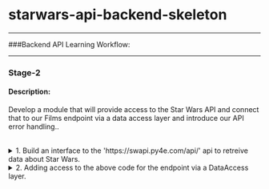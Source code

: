 
# starwars-api-backend-skeleton

---

###Backend API Learning Workflow:

---
### **Stage-2** 

#### Description: 
Develop a module that will provide access to the Star Wars API and connect that to our Films endpoint via a data access layer and introduce our API error handling..
<br/><br/>
<details>
<summary>1. Build an interface to the 'https://swapi.py4e.com/api/' api to retreive data about Star Wars.</summary>

   For this module we shall build a class, a star wars object that provides us access to an external source of Star Wars data.
   <br/><br/>
   Copy the code below into the starwars.py file.

   ```python
      # -*- coding: utf-8 -*-


    # ------------------------------------------------
    #    External imports
    # ------------------------------------------------
    
    import asyncio
    import aiohttp
    import requests
    
    # ------------------------------------------------
    #    Python Imports
    # ------------------------------------------------
    
    # ------------------------------------------------
    #     local Imports
    # ------------------------------------------------
    from errors.v1.handlers import DataAccessError
    
    # ------------------------------------------------
    #    Script Wide Variables
    # ------------------------------------------------
    URL = 'https://swapi.py4e.com/api/'
    
    
    # ------------------------------------------------
    #          CLASSES START HERE
    # ------------------------------------------------
    
    
    class StarWars(object):
        """
            Star Wars object
            Facilitates Async Calls to the swapi api for retrieval of star wars data.
            All methods are static helper functions with the exception of request_data.
            The request_data function is used to retrieve star wars data and called via api
            StarWars class object instance.
        """
    
        def __init__(self, **kwargs):
    
            # Variables used for each instance of the class.
            self.swars_data = []
   ```
   
   Above you can see that we have a class called StarWars and an __init__ method. This method is used to 
   add any variables to all new star wars objects.
    <br/><br/>
   Here you can see that we set the object variable swars_data to an empty list. We will see how this is used later.

   <br/><br/>
   
   Look at the 'External Imports' near the top of the page.

   ```python
    import asyncio
    import aiohttp
    import requests
   ```

In this module we shall use two types of methods to send requests. Let's look at them in order of least complexity.
<br/><br/>
   1. A synchronous request via the third import in the list - the package requests.
   <br/><br/>
   requests is a well known python package that handles requests to any reachable service.
   When your code makes a synchronous request it does not return until it receives the response blocking any further processing, i.e. you have to wait for the response before continuing.
   <br/><br/>
   We will use this kind of request when we require a single record from the Star Wars API.
   <br/><br/>
   
   ####A synchronous Request
    
   ![](images/syncio-requests.drawio.png)
   
  <br/>

2. Asynchronous requests via the packages asyncio and aiohttp.
      <br/><br/>
      We use asyncio along with aiohttp to create a set of input output tasks, i.e. in this case calls to the Star Wars APi and handle the responses via a function assigned to each call. 
      This is not the same as a promise in Javascript. We'll get to the details of how this works when we include the code shortly. In the meantime have a look at the following diagram to get a feel for we're going to do.
      <br/><br/>
      ####An asynchronous Request
      
      ![](images//async-request.drawio.png)
       <br/><br/>
      As you can see from the diagram above, using an asyncio client session and aiohttp there is a connection pool that
      enables multiple requests to be sent simultaneously in any order to our Star Wars API.
      <br/><br/>
      Each call/task is configured with a handler/method a url for the actual address of the call and any arguments we 
      wish to send with the call. 
      <br/><br/>
      When we have added all our calls to the call list we then run the asyncio module and call asyncio gather with the calls
      list as a parameter. asyncio.gather will fire off all the calls which in turn call the handler/method that makes
      the calls. In that method handler, as we shall see in the code we use an 'await' keyword on the request. This tells the handler to
      stop processing the code in the handler at that point and allow the other code outside of it to be processed, which in this case means
      that the same method handler can be called again for the other requests. Each time releasing after the 'await'.
      <br/><br/>
      When each request receives a response, the asyncio knows to go back to the point in the code directly after the await. This happens for each and every call.
      <br/><br/>
      Now let's look at the code for both the synchronous and asynchronous calls made above.
      <br/><br/>
   
    ```python
        async def fetch_json(self, session: aiohttp.ClientSession(), url: str, **kwargs):
                  """
                     Async function to make multiple api calls and fetch json data for each call
                     Adding the data when received to the self.swars_data list
                  """
                  print(f"Requesting {url}")
                  resp = await session.request('GET', url=url, **kwargs)
                  if resp.status == 200:
                      data = await resp.json(content_type=None)
                      print(f"Received data for {url}")
                      # Put the results data on the end of the list
                      self.swars_data.extend(data['results'])
                  else:
                      error = f"url {url}"
                      raise DataAccessError(message=error, status_code=resp.status)
   
        async def api_query(self, urls, **kwargs):
                  """
                     Set up an async task for each url in urls and call the urls asynchronously.
                     Asyncio sets up a client connection to handle all the calls to the swapi api.
                     Calls fetch_json after each task/url call gets a response
                  """
                  # Single client session for all the api calls. We use an open HTTP connection for simplicity here. The
                  # data is open source...
                  client = aiohttp.ClientSession(connector=aiohttp.TCPConnector(ssl=False))

                  async with client as session:
                      # Create fetch tasks from the urls
                      tasks = []

                      for url in urls:
                          tasks.append(self.fetch_json(session=session, url=url, **kwargs))

                      # waits for asyncio.gather() to be completed, required because we want to sort when all data has arrived
                      await asyncio.gather(*tasks, return_exceptions=True)
                      # This has no effect - because we are using a with statement that will automatically close the session
                      # await session.close() 

        def request_data_async(self, query, batch_size=None, max_items=None):
            """
                This method formats n number of urls with the parameter 'query'

            param: query - the api query parameter i.e. films or people
            param: max_items: The maximum number of items to fetch
            params: batch_size: The maximum items returned across all batches/api calls
            """
            # Create the initial url
            urls = []
            urls_append = urls.append

            if max_items and batch_size and max_items > batch_size:
                for i in range(1, round(max_items / batch_size) + 1):
                    urls_append(f"{URL}{query}/?page={i}")
            else:
                urls.append(f"{URL}{query}/")

            # Call the api query function
            asyncio.run(self.api_query(urls)) 

        def request_data_sync(self, query):
            """
                Request and wait for our data to return
                In this method we are using the requests package to make a simple synchronous API call
                The code is blocked until the response is received.
            :param query: Contains query parameters for the request
            :return:
            """
            status = ""

            try:
                # Format the url from the main swapi url plus the query/queries
                url = f"{URL}{query}/"
                # make the request
                r = requests.get(url=url)
                # Raise the status to make sure it was successful. If it is not the below exception will occur
                status = r.status_code
                r.raise_for_status()

                # We have success - let's return the data
                # extracting data in json format
                self.swars_data = r.json()

            except requests.ConnectionError as e:
                msg = "OOPS!! Connection Error. Make sure you are connected to a live Internet connection."
                raise DataAccessError(message=msg, status_code=status)
            except requests.Timeout as e:
                msg = "OOPS!! Timeout Error"
                raise DataAccessError(message=msg, status_code=status)
            except requests.HTTPError as e:
                if status == 404:
                    msg = "Not Found"
                elif status == 400:
                    msg = "Bad Request"
                elif status == 500:
                    msg = "Server Error on the Star Wars Api"
                else:
                    msg = "Opps Something went wrong!!"
                raise DataAccessError(message=msg, status_code=status)
            except KeyboardInterrupt:
                msg = "Someone closed the program"
                raise DataAccessError(message=msg, status_code=status)
   ```
   
    <br/>
   Let's walk through the code and map it to the images above.
   <br/><br/>

   1. First let's look at the synchronous method.
   
      ```python
      def request_data_sync(self, query):
      ```

      This is perfectly straight forward. We simply pass in a query parameter such as 'films/1', which tells us we want to 
      retrieve data for the film with ID 1. 
      <br/>
      Next we append this to the Star Wars API url, then make the request using requests. When the response returns we check the status. 
      If it is a 200 (all good), we take the json response data from the response object and assign it to our swars_data variable we declared in the class __init__ method. This
      <br/><br/>
      If it is not ok we raise an exception. The exception message depends on the status. The exception being raised for all errors is the
      a DataAccessError. We'll get to our error handling shortly. For now, it is enough to know that errors/exceptions are being 
      handled.
   <br/><br/>
   
   2. Let's now explore the more complex asynchronous method.
      
    ```python
    def request_data_async(self, query, batch_size=None, max_items=None):
    ```
    As you can see we pass in three parameters.
    <br/><br/>
    * The query parameter
    * A batch_size parameter - this tells us how many items we would like the Star Wars API to return in a single call.
    * A max_items parameter - this tells us how many items in total across all calls we wish to retrieve.
   
    <br/><br/>

    This method builds n urls. Both batch_size and max_items are optional. If they have no value a single url is created by appending the Star Wars url with the query.
    Otherewise, a series of urls is created, according to the max_items being divided by the batch_size parameter. For each of these urls we not only append the query but also an extra
    query parameter called page, which equates to a number starting at 1 and ending in n+1. 

    <br/><br/>
    Once our urls have been created we run the asyncio via asyncio.run, passing it a call to our query function which has the urls and any other arguments as parameters.
    This function then gets called within the asyncio process.

    ```python
    async def api_query(self, urls, **kwargs):
    ```
   
    The first thing to notice about our api_query function is that the definition 'def' is preceded by 'async'.
    <br/><br/>
    When a function is preceded by the keyword 'async' we know that this function is an asynchronous coroutine and will call some process using the 'await' keyword.
    The 'await' keyword tells the code to pass back control to the event loop. Therefore, the method api_query is a coroutine that performs a bunch of asynchronous calls.
    <br/><br/>
    As you can see from the code we assign a bunch of tasks/request calls to a task list using the urls passed in. Each task is assignedd a method that it will call, 
    in this case
 
    ```python
    def fetch_json(self, session: aiohttp.ClientSession(), url: str, **kwargs):
    ```
   
    This method has session, a relevant url and any extra arguments as parameters. Once we call asyncio.gather in our api_query method, passing our task list as a parmeter, 
    the 'fetch_json' function will be executed asynchronously until all tasks have been called. So if we have 10 urls to call 'fetch_json' gets called 10 times. So
    
    What happens in fetch_json, simple it makes a request to the url with specified query and arguments using the client session (connection pool).
    It uses the 'await' keyword here to release the event loop to fire the next call...When the response comes, it checks the status and if all ok, 
    adds the returned json response data to our class object swars_data variable. If there is an error then it handles it by raising a DataAccessError. We
    <br/><br/>

    Hopefully you have understood what's happening now and are ready to move on, but before you do that copy the last section of code and append it to the starwars.py file.
    
</details>

<details>
<summary>2. Adding access to the above code for the endpoint via a DataAccess layer.</summary>

    We now have a gateway to the external Star Wars API data, but we need someway of connecting to that from our endpoint. This is where our data access layer comes into play.
    As mentioned in the introduction, we use a data access layer as a means to separate dealing with our data sources. This helps us maintain a robust structure and minimises maintenance, redundancy and refactoring.
    
    Let's look at the film endpoint again. Go to films/v1/endpoints.py and open it, you should see the following code for the endpoint get_film...

```python
def get_film(film_id, **kwargs):
    """
        Fetch a film's entity from its name
    :param film_id: The id of the film to be retrieved
    :return: Film Entity
    :errors:
        DataAccessError - raises an APIError
    """
    api_response()
```
    We are going to replace the line 'api_response()' with the code block below

```python
try:
    film = FilmDacc.film(film_id, kwargs['options'])
    return api_response(film)
except DataAccessError as e:
    raise ApiError(e.message, e.status_code, e.payload)
```

    This is our code for accessing the films data access layer. It is wrapped in a try except block. This allows us to catch any exceptions that occur in the data access layer
    and raise them here as an ApiError.

   The following line of code calls the class (FilmDacc) method (film) and passes the films ID, and any keyword arguments we wish to pass to the method. As can be seen below the keyword arguments are in fact our options.


```python
film = FilmDacc.film(film_id, kwargs['options'])
```
    This method, if successful, will return all of the film data for the requested film ID. Before we take a look at the class in our data films access layer we first need to import the FilmDacc object

    Under Films Data Access layer introduce the import thus:

```python
from films.v1.data_access import *
```

This uses the '*' notation to indicate state that we shall import everything from the data access layer data_access.py

Open the data_access.py file in the same folder and copy the following code into it.

```python
# -*- coding: utf-8 -*-

# ------------------------------------------------
#    Python Imports
# ------------------------------------------------

# ------------------------------------------------
#    External Imports
# ------------------------------------------------

# ------------------------------------------------
#     Module Imports
# ------------------------------------------------
from errors.v1.handlers import DataAccessError
from starwars import StarWars
from utils import options_filter

# ------------------------------------------------
#     Abstract Character Data Access Layer
# ------------------------------------------------

class FilmDacc(object):
    """
        Abstract Film Data Access Class
    """

    @staticmethod
    def film(film_id, options):
        """
             Retrieve a specific StarWars Film
        :param film_id:
        :param options: The options for filtering what gets returned - See API Specification
        :return: The filtered film data
        """
        starwars = StarWars()
        # Build and request the URL by adding the film_id
        starwars.request_data_sync('films/'+film_id)
        return options_filter(starwars.swars_data, options)[0]
```

Let's examine the code.

Under Module Imports you can see that there are three imported packages, our error handling (we'll get to that afterwards),
the StarWars class we recently created and an options_filter from our utils.py module. Don't worry about that now, again we'll get to that later.
Our focus for the moment is on the StarWars class which provides us a route into the external Star Wars API.
<br/><br/>
Look at the class we have created for our Films data access layer.

Currently, the class has a single staticmethod called film, which has two parameters, the film id and options. The film ID is obviously an ID, the options are a key-value pair object. A python dictionary.
Hopefully you remember your python fundamentals and that a staticmethod is a class method that can be called directly from a class without creating a new object.

To understand our options we need to briefly go back to our openAPI specification for films and look at these options. Look at the specification endpoint below and check the parameters, there you can see the parameter 'options'.


```yaml
# -----------------------------------------------
  # Film paths - REQUESTS
  # -----------------------------------------------

  /films/v1/{film_id}:

    get:
      summary: Retrieve a specific star wars film data set
      tags:
        - Film
      description: >
        
        Errors:

          token-invalid, 401
          authorisation-required, 401
          not-found, 404

      operationId: films.v1.endpoints.get_film
      parameters:
        - name: "film_id"
          description: Films Unique id
          in: path
          required: true
          schema:
            type: string
        - name: "options"
          in: query
          description: Optional Film Data
          required: false
          style: deepObject
          schema:
            $ref: '#/components/schemas/FilmExtras'
      responses:
        '200':
          description: Returns a data object containing a Films data
          content:
            application/json:
              schema:
                $ref: '#/components/schemas/FilmResponse'
```

The parameter 'options' is a deepObject which means it has more than one level and is referenced by the schema FilmExtras.
Unlike our 'film_id' parameter our 'options' parameter is placed in the query of the request and not in the path.

```yaml
# -----------------------------------------------
#  Film Extras REQUEST SCHEMA
# -----------------------------------------------
FilmExtras:
  type: object
  properties:
    characters:
      description: provide film character urls
      type: boolean
    planets:
      description: provide all film planet urls
      type: boolean
    species:
      description: provide all film species urls
      type: boolean
    starships:
      description: provide all film starship urls
      type: boolean
    vehicles:
      description: provide all film vehicle urls
      type: boolean
```

As can be seen FilmExtras is an openAPI schema object containing several properties. Each of those properties is a boolean. It can be true or false. 
Take a quick peak at our API interface to check how this object is represented.

![](.build-1_images/873778c7.png)

The object in question is a simple Json key-value pair object and by default each key has a value set to true. 
We can change the value to false if we do not require the information to be passed back in the response.

Getting back to our data access method called film...

```python
starwars = StarWars()
# Build and request the URL by adding the film_id
starwars.request_data_sync('films/'+film_id)
return options_filter(starwars.swars_data, options)[0]
```

Here's what's happening line by line.

* ####starwars = StarWars()
  We are assigning a new instance of the class StarWars as an object an assigning it to our variable starwars.
  <br/><br/>
* ####starwars.request_data_sync('films/'+film_id)
  We call the object method request_dat_sync with a parameter that encompasses the path for films and an extra path variable which is the film ID.
  <br/><br/>
* ####return options_filter(starwars.swars_data, options)[0]
  This line returns the results of the options_filter function in the utils.py file. It does this by passing in the starwars object variable swars_data.
  We also pass in the options object, so the options filter can test for the options against the data in the response. Notice that at the end of the line and after the function call is closed we have [0].
  This is stating that in the list returned we only require the first item of the list and not the whole list. Why? Well because this is an endpoint that returns a single data item and it seems pointless to send this back as a list.
  We could of course avoid this if we did some tests on the list in the options_filter function and return the item itself and not the list, if indeed the list was made up of a single item.
  This is a choice, we make a decision and run with it. You will come across plenty of similar scenarios during your coding lifetime.


 Summing up so far.

* We have introduced the StarWars class for access to our external Star Wars data source.
* We have introduced the required data access layer class and method to act as the data gateway between our endpoint and the external data source.
* We have modified our endpoint to interface with the data access layer
* We have understood our 'options' object.

Now we shall do the following

* Introduce our options_filter function in our utils.py file
* Add our error handling for exceptions.

</details>

